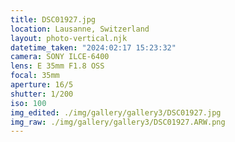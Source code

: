 ```yaml
---
title: DSC01927.jpg
location: Lausanne, Switzerland
layout: photo-vertical.njk
datetime_taken: "2024:02:17 15:23:32"
camera: SONY ILCE-6400
lens: E 35mm F1.8 OSS
focal: 35mm
aperture: 16/5
shutter: 1/200
iso: 100
img_edited: ./img/gallery/gallery3/DSC01927.jpg
img_raw: ./img/gallery/gallery3/DSC01927.ARW.png
---
```

